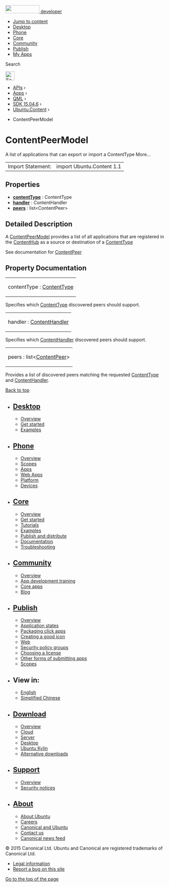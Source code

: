 <a href="https://developer.ubuntu.com/" class="logo-ubuntu"><img src="https://developer.ubuntu.com/assets/sites/ubuntu/latest/u/img/logos/logo-ubuntu-orange.svg" width="106" height="25" /> <span>developer</span></a>

-   [Jump to content](index.html#main-content)
-   [Desktop](https://developer.ubuntu.com/en/desktop/)
-   [Phone](https://developer.ubuntu.com/en/phone/)
-   [Core](https://developer.ubuntu.com/core)
-   [Community](https://developer.ubuntu.com/en/community/)
-   [Publish](https://developer.ubuntu.com/en/publish/)
-   [My Apps](https://myapps.developer.ubuntu.com/)

Search

<img src="https://developer.ubuntu.com/assets/sites/ubuntu/latest/u/img/search-white.svg" alt="Search" height="28" />

-   [APIs](../../../../index.html) ›
-   [Apps](../../../index.html) ›
-   [QML](../../index.html) ›
-   [SDK 15.04.6](../index.html) ›
-   [Ubuntu.Content](../Ubuntu.Content/index.html) ›

<!-- -->

-   ContentPeerModel

ContentPeerModel
================

<span class="subtitle"></span>
A list of applications that can export or import a ContentType More...

|                   |                           |
|-------------------|---------------------------|
| Import Statement: | import Ubuntu.Content 1.1 |

<span id="properties"></span>
Properties
----------

-   ****[contentType](index.html#contentType-prop)**** : ContentType
-   ****[handler](index.html#handler-prop)**** : ContentHandler
-   ****[peers](index.html#peers-prop)**** : list&lt;ContentPeer&gt;

<span id="details"></span>
Detailed Description
--------------------

A [ContentPeerModel](index.html) provides a list of all applications that are registered in the [ContentHub](../Ubuntu.Content.ContentHub/index.html) as a source or destination of a [ContentType](../Ubuntu.Content.ContentType/index.html)

See documentation for [ContentPeer](../Ubuntu.Content.ContentPeer/index.html)

Property Documentation
----------------------

<table>
<colgroup>
<col width="100%" />
</colgroup>
<tbody>
<tr class="odd">
<td><p><span id="contentType-prop"></span><span class="name">contentType</span> : <span class="type"><a href="../Ubuntu.Content.ContentType/index.html">ContentType</a></span></p></td>
</tr>
</tbody>
</table>

Specifies which [ContentType](../Ubuntu.Content.ContentType/index.html) discovered peers should support.

<table>
<colgroup>
<col width="100%" />
</colgroup>
<tbody>
<tr class="odd">
<td><p><span id="handler-prop"></span><span class="name">handler</span> : <span class="type"><a href="../Ubuntu.Content.ContentHandler/index.html">ContentHandler</a></span></p></td>
</tr>
</tbody>
</table>

Specifies which [ContentHandler](../Ubuntu.Content.ContentHandler/index.html) discovered peers should support.

<table>
<colgroup>
<col width="100%" />
</colgroup>
<tbody>
<tr class="odd">
<td><p><span id="peers-prop"></span><span class="name">peers</span> : <span class="type">list</span>&lt;<span class="type"><a href="../Ubuntu.Content.ContentPeer/index.html">ContentPeer</a></span>&gt;</p></td>
</tr>
</tbody>
</table>

Provides a list of discovered peers matching the requested [ContentType](../Ubuntu.Content.ContentType/index.html) and [ContentHandler](../Ubuntu.Content.ContentHandler/index.html).

[Back to top](index.html#)

-   [Desktop](https://developer.ubuntu.com/en/desktop/)
    ---------------------------------------------------

    -   [Overview](https://developer.ubuntu.com/en/desktop/)
    -   [Get started](http://snapcraft.io/?utm_source=developer.ubuntu.com&utm_medium=devportal&utm_term=snaps%20snapcraft%20desktop&utm_content=menu&utm_campaign=duc_snappers)
    -   [Examples](https://github.com/ubuntu/snappy-playpen)

-   [Phone](https://developer.ubuntu.com/en/phone/)
    -----------------------------------------------

    -   [Overview](https://developer.ubuntu.com/en/phone/)
    -   [Scopes](https://developer.ubuntu.com/en/phone/scopes/)
    -   [Apps](https://developer.ubuntu.com/en/phone/apps/)
    -   [Web Apps](https://developer.ubuntu.com/en/phone/web/)
    -   [Platform](https://developer.ubuntu.com/en/phone/platform/)
    -   [Devices](https://developer.ubuntu.com/en/phone/devices/)

-   [Core](https://developer.ubuntu.com/core)
    -----------------------------------------

    -   [Overview](https://developer.ubuntu.com/core)
    -   [Get started](https://developer.ubuntu.com/core/get-started)
    -   [Tutorials](https://developer.ubuntu.com/core/tutorials)
    -   [Examples](https://developer.ubuntu.com/core/examples)
    -   [Publish and distribute](https://developer.ubuntu.com/core/publish-and-distribute)
    -   [Documentation](https://developer.ubuntu.com/core/documentation)
    -   [Troubleshooting](https://developer.ubuntu.com/core/troubleshooting)

-   [Community](https://developer.ubuntu.com/en/community/)
    -------------------------------------------------------

    -   [Overview](https://developer.ubuntu.com/en/community/)
    -   [App development training](https://developer.ubuntu.com/en/community/training/)
    -   [Core apps](https://developer.ubuntu.com/en/community/core-apps/)
    -   [Blog](https://developer.ubuntu.com/en/community/blog/)

-   [Publish](https://developer.ubuntu.com/en/publish/)
    ---------------------------------------------------

    -   [Overview](https://developer.ubuntu.com/en/publish/)
    -   [Application states](https://developer.ubuntu.com/en/publish/application-states/)
    -   [Packaging click apps](https://developer.ubuntu.com/en/publish/packaging-click-apps/)
    -   [Creating a good icon](https://developer.ubuntu.com/en/publish/creating-a-good-icon/)
    -   [Web](https://developer.ubuntu.com/en/publish/web/)
    -   [Security policy groups](https://developer.ubuntu.com/en/publish/security-policy-groups/)
    -   [Choosing a license](https://developer.ubuntu.com/en/publish/choosing-a-license/)
    -   [Other forms of submitting apps](https://developer.ubuntu.com/en/publish/other-forms-of-submitting-apps/)
    -   [Scopes](https://developer.ubuntu.com/en/publish/scopes/)

-   View in:
    --------

    -   [English](index.html "Change to language: English")
    -   [Simplified Chinese](index.html "Change to language: Simplified Chinese")

-   [Download](http://ubuntu.com/download/)
    ---------------------------------------

    -   [Overview](http://ubuntu.com/download)
    -   [Cloud](http://ubuntu.com/download/cloud)
    -   [Server](http://ubuntu.com/download/server)
    -   [Desktop](http://ubuntu.com/download/desktop)
    -   [Ubuntu Kylin](http://ubuntu.com/download/ubuntu-kylin)
    -   [Alternative downloads](http://ubuntu.com/download/alternative-downloads)

-   [Support](http://ubuntu.com/support/)
    -------------------------------------

    -   [Overview](http://ubuntu.com/support)
    -   [Security notices](http://www.ubuntu.com/usn/)

-   [About](http://ubuntu.com/about/)
    ---------------------------------

    -   [About Ubuntu](http://ubuntu.com/about/about-ubuntu)
    -   [Careers](http://www.canonical.com/careers)
    -   [Canonical and Ubuntu](http://ubuntu.com/about/canonical-and-ubuntu)
    -   [Contact us](http://ubuntu.com/about/contact-us)
    -   [Canonical news feed](http://insights.ubuntu.com/feed/)

© 2015 Canonical Ltd. Ubuntu and Canonical are registered trademarks of Canonical Ltd.

-   [Legal information](http://www.ubuntu.com/legal)
-   [Report a bug on this site](https://bugs.launchpad.net/developer-ubuntu-com/)

<span class="accessibility-aid">[Go to the top of the page](index.html#)</span>
